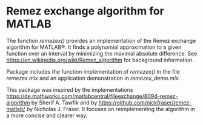 # Remez exchange algorithm for MATLAB

The function *remezex()* provides an implementation of the Remez exchange algorithm for MATLAB&reg;. It finds a polynomial
approximation to a given function over an interval by minimizing the maximal absolute difference. See
https://en.wikipedia.org/wiki/Remez_algorithm for background information.

Package includes the function implementation of *remezex()* in the file *remezex.mlx* and an application demonstration in *remezex_demo.mlx*.

This package was inspired by the implementations
https://de.mathworks.com/matlabcentral/fileexchange/8094-remez-algorithm by Sherif A. Tawfik and by
https://github.com/nickfraser/remez-matlab/ by Nicholas J. Fraser. It focuses on reimplementing the algorithm in a more
concise and clearer way.
